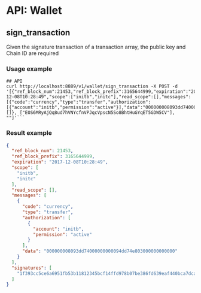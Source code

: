 # API: Wallet

## sign_transaction
Given the signature transaction of a transaction array, the public key and Chain ID are required

### Usage example

```shell
## API
curl http://localhost:8889/v1/wallet/sign_transaction -X POST -d '[{"ref_block_num":21453,"ref_block_prefix":3165644999,"expiration":"2017-12-08T10:28:49","scope":["initb","initc"],"read_scope":[],"messages":[{"code":"currency","type":"transfer","authorization":[{"account":"initb","permission":"active"}],"data":"000000008093dd74000000000094dd74e803000000000000"}],"signatures":[]}, ["EOS6MRyAjQq8ud7hVNYcfnVPJqcVpscN5So8BhtHuGYqET5GDW5CV"], ""]'```

```

### Result example

```json
{
  "ref_block_num": 21453,
  "ref_block_prefix": 3165644999,
  "expiration": "2017-12-08T10:28:49",
  "scope": [
    "initb",
    "initc"
  ],
  "read_scope": [],
  "messages": [
    {
      "code": "currency",
      "type": "transfer",
      "authorization": [
        {
          "account": "initb",
          "permission": "active"
        }
      ],
      "data": "000000008093dd74000000000094dd74e803000000000000"
    }
  ],
  "signatures": [
    "1f393cc5ce6a6951fb53b11812345bcf14ffd978b07be386fd639eaf440bca7dca16b14833ec661ca0703d15e55a2a599a36d55ce78c4539433f6ce8bcee0158c3"
  ]
}
```